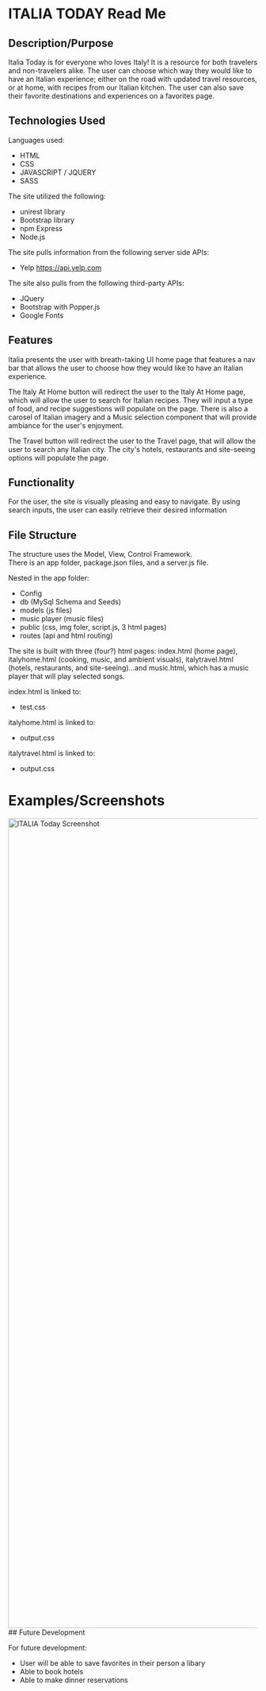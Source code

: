# ITALIA TODAY Read Me

## Description/Purpose

Italia Today is for everyone who loves Italy!  It is a resource for both travelers and non-travelers alike. The user can choose which way they would like to have an Italian experience; either on the road with updated travel resources, or at home, with recipes from our Italian kitchen.  The user can also save their favorite destinations and experiences on a favorites page.


## Technologies Used

Languages used: 
- HTML
- CSS
- JAVASCRIPT / JQUERY
- SASS

The site utilized the following:
- unirest library
- Bootstrap library
- npm Express
- Node.js

The site pulls information from the following server side APIs:
- Yelp 
   https://api.yelp.com


The site also pulls from the following third-party APIs:
- JQuery
- Bootstrap with Popper.js
- Google Fonts

## Features

Italia presents the user with breath-taking UI home page that features a nav bar that allows the user to choose how they would like to have an Italian experience.  

The Italy At Home button will redirect the user to the Italy At Home page, which will allow the user to search for Italian recipes.  They will input a type of food, and recipe suggestions will populate on the page.  There is also a carosel of Italian imagery and a Music selection component that will provide ambiance for the user's enjoyment.  

The Travel button will redirect the user to the Travel page, that will allow the user to search any Italian city.  The city's hotels, restaurants and site-seeing options will populate the page.  

## Functionality

For the user, the site is visually pleasing and easy to navigate.  By using search inputs, the user can easily retrieve their desired information


## File Structure

The structure uses the Model, View, Control Framework.  
There is an app folder, package.json files, and a server.js file.

Nested in the app folder:
- Config 
- db (MySql Schema and Seeds)
- models (js files)
- music player (music files)
- public (css, img foler, script.js, 3 html pages)
- routes (api and html routing)

The site is built with three (four?) html pages: index.html (home page), italyhome.html (cooking, music, and ambient visuals), italytravel.html (hotels, restaurants, and site-seeing)...and music.html, which has a music player that will play selected songs.

index.html is linked to: 
-  test.css

italyhome.html is linked to: 
-  output.css 

italytravel.html is linked to: 
-  output.css 





# Examples/Screenshots

<img width="1631" alt="ITALIA Today Screenshot" src="https://user-images.githubusercontent.com/72819785/102543410-223afe00-4068-11eb-9b47-3d58f6b59d5e.png">
## Future Development

For future development:
- User will be able to save favorites in their person a libary
- Able to book hotels
- Able to make dinner reservations